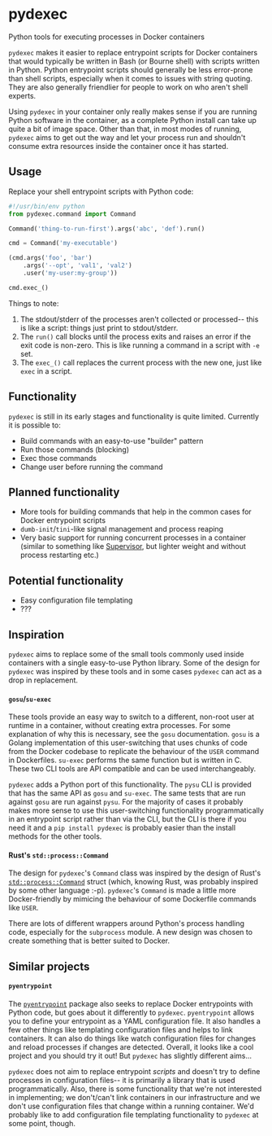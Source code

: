 # pydexec
Python tools for executing processes in Docker containers

`pydexec` makes it easier to replace entrypoint scripts for Docker containers that would typically be written in Bash (or Bourne shell) with scripts written in Python. Python entrypoint scripts should generally be less error-prone than shell scripts, especially when it comes to issues with string quoting. They are also generally friendlier for people to work on who aren't shell experts.

Using `pydexec` in your container only really makes sense if you are running Python software in the container, as a complete Python install can take up quite a bit of image space. Other than that, in most modes of running, `pydexec` aims to get out the way and let your process run and shouldn't consume extra resources inside the container once it has started.

## Usage
Replace your shell entrypoint scripts with Python code:
```python
#!/usr/bin/env python
from pydexec.command import Command

Command('thing-to-run-first').args('abc', 'def').run()

cmd = Command('my-executable')

(cmd.args('foo', 'bar')
    .args('--opt', 'val1', 'val2')
    .user('my-user:my-group'))

cmd.exec_()
```

Things to note:
 1. The stdout/stderr of the processes aren't collected or processed-- this is like a script: things just print to stdout/stderr.
 2. The `run()` call blocks until the process exits and raises an error if the exit code is non-zero. This is like running a command in a script with `-e` set.
 3. The `exec_()` call replaces the current process with the new one, just like `exec` in a script.

## Functionality
`pydexec` is still in its early stages and functionality is quite limited. Currently it is possible to:
* Build commands with an easy-to-use "builder" pattern
* Run those commands (blocking)
* Exec those commands
* Change user before running the command

## Planned functionality
* More tools for building commands that help in the common cases for Docker entrypoint scripts
* `dumb-init`/`tini`-like signal management and process reaping
* Very basic support for running concurrent processes in a container (similar to something like [Supervisor](http://supervisord.org), but lighter weight and without process restarting etc.)

## Potential functionality
* Easy configuration file templating
* ???

## Inspiration
`pydexec` aims to replace some of the small tools commonly used inside containers with a single easy-to-use Python library. Some of the design for `pydexec` was inspired by these tools and in some cases `pydexec` can act as a drop in replacement.

#### `gosu`/`su-exec`
These tools provide an easy way to switch to a different, non-root user at runtime in a container, without creating extra processes. For some explanation of why this is necessary, see the `gosu` documentation. `gosu` is a Golang implementation of this user-switching that uses chunks of code from the Docker codebase to replicate the behaviour of the `USER` command in Dockerfiles. `su-exec` performs the same function but is written in C. These two CLI tools are API compatible and can be used interchangeably.

`pydexec` adds a Python port of this functionality. The `pysu` CLI is provided that has the same API as `gosu` and `su-exec`. The same tests that are run against `gosu` are run against `pysu`. For the majority of cases it probably makes more sense to use this user-switching functionality programmatically in an entrypoint script rather than via the CLI, but the CLI is there if you need it and a `pip install pydexec` is probably easier than the install methods for the other tools.

#### Rust's `std::process::Command`
The design for `pydexec`'s `Command` class was inspired by the design of Rust's [`std::process::Command`](https://doc.rust-lang.org/std/process/struct.Command.html) struct (which, knowing Rust, was probably inspired by some other language :-p). `pydexec`'s `Command` is made a little more Docker-friendly by mimicing the behaviour of some Dockerfile commands like `USER`.

There are lots of different wrappers around Python's process handling code, especially for the `subprocess` module. A new design was chosen to create something that is better suited to Docker.

## Similar projects
#### `pyentrypoint`
The [`pyentrypoint`](https://github.com/cmehay/pyentrypoint) package also seeks to replace Docker entrypoints with Python code, but goes about it differently to `pydexec`. `pyentrypoint` allows you to define your entrypoint as a YAML configuration file. It also handles a few other things like templating configuration files and helps to link containers. It can also do things like watch configuration files for changes and reload processes if changes are detected. Overall, it looks like a cool project and you should try it out! But `pydexec` has slightly different aims...

`pydexec` does not aim to replace entrypoint *scripts* and doesn't try to define processes in configuration files-- it is primarily a library that is used programmatically. Also, there is some functionality that we're not interested in implementing; we don't/can't link containers in our infrastructure and we don't use configuration files that change within a running container. We'd probably like to add configuration file templating functionality to `pydexec` at some point, though.
